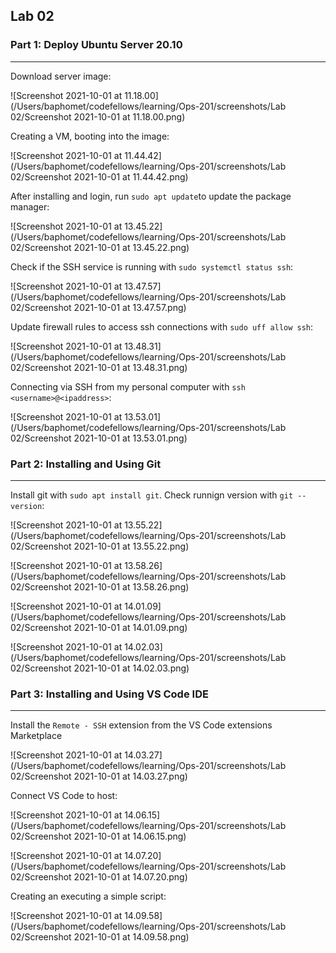 ## Lab 02

### Part 1: Deploy Ubuntu Server 20.10

------

Download server image:

![Screenshot 2021-10-01 at 11.18.00](/Users/baphomet/codefellows/learning/Ops-201/screenshots/Lab 02/Screenshot 2021-10-01 at 11.18.00.png)

Creating a VM, booting into the image:

![Screenshot 2021-10-01 at 11.44.42](/Users/baphomet/codefellows/learning/Ops-201/screenshots/Lab 02/Screenshot 2021-10-01 at 11.44.42.png)

After installing and login, run `sudo apt update`to update the package manager:

![Screenshot 2021-10-01 at 13.45.22](/Users/baphomet/codefellows/learning/Ops-201/screenshots/Lab 02/Screenshot 2021-10-01 at 13.45.22.png)

Check if the SSH service is running with `sudo systemctl status ssh`:

![Screenshot 2021-10-01 at 13.47.57](/Users/baphomet/codefellows/learning/Ops-201/screenshots/Lab 02/Screenshot 2021-10-01 at 13.47.57.png)

Update firewall rules to access ssh connections with `sudo uff allow ssh`:

![Screenshot 2021-10-01 at 13.48.31](/Users/baphomet/codefellows/learning/Ops-201/screenshots/Lab 02/Screenshot 2021-10-01 at 13.48.31.png)

Connecting via SSH from my personal computer with `ssh <username>@<ipaddress>`:

![Screenshot 2021-10-01 at 13.53.01](/Users/baphomet/codefellows/learning/Ops-201/screenshots/Lab 02/Screenshot 2021-10-01 at 13.53.01.png)

### Part 2: Installing and Using Git

------

Install git with `sudo apt install git`. Check runnign version with `git --version`:

![Screenshot 2021-10-01 at 13.55.22](/Users/baphomet/codefellows/learning/Ops-201/screenshots/Lab 02/Screenshot 2021-10-01 at 13.55.22.png)

![Screenshot 2021-10-01 at 13.58.26](/Users/baphomet/codefellows/learning/Ops-201/screenshots/Lab 02/Screenshot 2021-10-01 at 13.58.26.png)

![Screenshot 2021-10-01 at 14.01.09](/Users/baphomet/codefellows/learning/Ops-201/screenshots/Lab 02/Screenshot 2021-10-01 at 14.01.09.png)

![Screenshot 2021-10-01 at 14.02.03](/Users/baphomet/codefellows/learning/Ops-201/screenshots/Lab 02/Screenshot 2021-10-01 at 14.02.03.png)

### Part 3: Installing and Using VS Code IDE

------

Install the `Remote - SSH` extension from the VS Code extensions Marketplace

![Screenshot 2021-10-01 at 14.03.27](/Users/baphomet/codefellows/learning/Ops-201/screenshots/Lab 02/Screenshot 2021-10-01 at 14.03.27.png)

Connect VS Code to host:

![Screenshot 2021-10-01 at 14.06.15](/Users/baphomet/codefellows/learning/Ops-201/screenshots/Lab 02/Screenshot 2021-10-01 at 14.06.15.png)

![Screenshot 2021-10-01 at 14.07.20](/Users/baphomet/codefellows/learning/Ops-201/screenshots/Lab 02/Screenshot 2021-10-01 at 14.07.20.png)

Creating an executing a simple script:

![Screenshot 2021-10-01 at 14.09.58](/Users/baphomet/codefellows/learning/Ops-201/screenshots/Lab 02/Screenshot 2021-10-01 at 14.09.58.png)